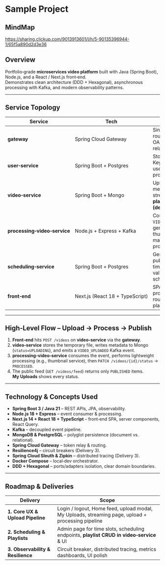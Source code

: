

# Sample Project

## MindMap
https://sharing.clickup.com/9013913601/l/h/5-90135396944-1/65f5a890d2d3e36

## Overview
Portfolio‑grade **microservices video platform** built with Java (Spring Boot), Node.js, and a React / Next.js front‑end.  
Demonstrates clean architecture (DDD + Hexagonal), asynchronous processing with Kafka, and modern observability patterns.

---

## Service Topology

| Service | Tech | Purpose |
|---------|------|---------|
| **gateway** | Spring Cloud Gateway | Single ingress – routing, OAuth2 token relay |
| **user‑service** | Spring Boot + Postgres | Stores Keycloak user ID and profile data |
| **video‑service** | Spring Boot + Mongo | Uploads, metadata, feed, streaming, **playlists (delivery 2)** |
| **processing‑video‑service** | Node.js + Express + Kafka | Consumes `VIDEO_UPLOADED`, generates thumbnails, marks video processed |
| **scheduling‑service** | Spring Boot + Postgres | Generates publication time‑slots & validates schedules |
| **front‑end** | Next.js (React 18 + TypeScript) | SPA with protected routes & video player |

---

## High‑Level Flow – Upload → Process → Publish

1. **Front‑end** hits `POST /videos` on **video‑service** via the **gateway**.  
2. **video‑service** stores the temporary file, writes metadata to Mongo (`status=UPLOADING`), and emits a `VIDEO_UPLOADED` Kafka event.  
3. **processing‑video‑service** consumes the event, performs lightweight processing (e.g., thumbnail service), then `PATCH /videos/{id}/status` → `PROCESSED`.  
4. The public feed (`GET /videos/feed`) returns only `PUBLISHED` items. **My Uploads** shows every status.

---

## Technology & Concepts Used

* **Spring Boot 3 / Java 21** – REST APIs, JPA, observability.
* **Node.js 18 + Express** – event consumer & processing.
* **Next.js 14 + React 18 + TypeScript** – front‑end SPA, server components, React Query.
* **Kafka** – decoupled event pipeline.
* **MongoDB & PostgreSQL** – polyglot persistence (document vs. relational).
* **Spring Cloud Gateway** – token relay & routing.
* **Resilience4j** – circuit breakers (Delivery 3).
* **Spring Cloud Sleuth & Zipkin** – distributed tracing (Delivery 3).
* **Docker Compose** – local‑dev orchestrator.
* **DDD + Hexagonal** – ports/adapters isolation, clear domain boundaries.

---

## Roadmap & Deliveries

| Delivery | Scope |
|----------|-------|
| **1. Core UX & Upload Pipeline** | Login / logout, Home feed, upload modal, My Uploads, streaming page, upload + processing pipeline |
| **2. Scheduling & Playlists** | Admin page for time slots, scheduling endpoints, **playlist CRUD in video‑service** & UI |
| **3. Observability & Resilience** | Circuit breaker, distributed tracing, metrics dashboards, UI polish |
